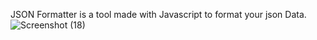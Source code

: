 JSON Formatter is a tool made with Javascript to format your json Data.
![Screenshot (18)](https://user-images.githubusercontent.com/63410280/180612696-897f3635-be71-4d4a-bb0d-3c99074fd06a.png)
